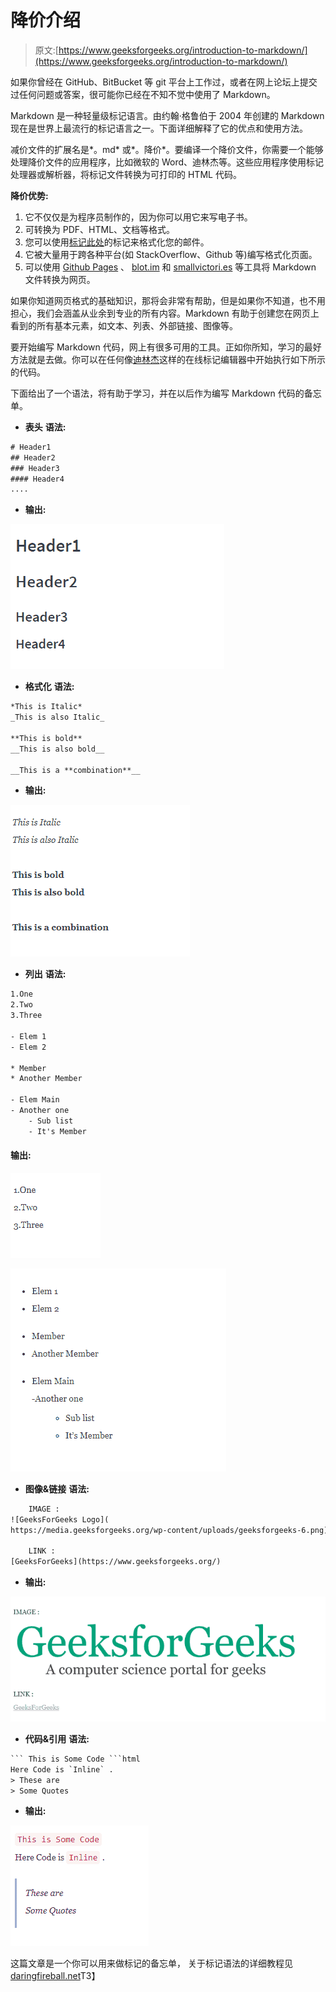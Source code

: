 # 降价介绍

> 原文:[https://www.geeksforgeeks.org/introduction-to-markdown/](https://www.geeksforgeeks.org/introduction-to-markdown/)

如果你曾经在 GitHub、BitBucket 等 git 平台上工作过，或者在网上论坛上提交过任何问题或答案，很可能你已经在不知不觉中使用了 Markdown。

Markdown 是一种轻量级标记语言。由约翰·格鲁伯于 2004 年创建的 Markdown 现在是世界上最流行的标记语言之一。下面详细解释了它的优点和使用方法。

减价文件的扩展名是*。md* 或*。降价*。要编译一个降价文件，你需要一个能够处理降价文件的应用程序，比如微软的 Word、迪林杰等。这些应用程序使用标记处理器或解析器，将标记文件转换为可打印的 HTML 代码。

**降价优势:**

1.  它不仅仅是为程序员制作的，因为你可以用它来写电子书。
2.  可转换为 PDF、HTML、文档等格式。
3.  您可以使用[标记此处](https://markdown-here.com/)的标记来格式化您的邮件。
4.  它被大量用于跨各种平台(如 StackOverflow、Github 等)编写格式化页面。
5.  可以使用 [Github Pages](https://pages.github.com/) 、 [blot.im](https://blot.im/) 和 [smallvictori.es](https://www.smallvictori.es/) 等工具将 Markdown 文件转换为网页。

如果你知道网页格式的基础知识，那将会非常有帮助，但是如果你不知道，也不用担心，我们会涵盖从业余到专业的所有内容。Markdown 有助于创建您在网页上看到的所有基本元素，如文本、列表、外部链接、图像等。

要开始编写 Markdown 代码，网上有很多可用的工具。正如你所知，学习的最好方法就是去做。你可以在任何像[迪林杰](https://dillinger.io/)这样的在线标记编辑器中开始执行如下所示的代码。

下面给出了一个语法，将有助于学习，并在以后作为编写 Markdown 代码的备忘单。

*   **表头**
    **语法:**

```html
# Header1
## Header2
### Header3
#### Header4
....
```

*   **输出:**

![](img/451c7193346a871a4066edafe0862247.png)

*   **格式化**
    **语法:**

```html
*This is Italic*
_This is also Italic_

**This is bold**
__This is also bold__

__This is a **combination**__
```

*   **输出:**

![](img/1e56089f2aa62cab0ac16edcde907ad2.png)

*   **列出**
    **语法:**

```html
1.One
2.Two
3.Three

- Elem 1
- Elem 2

* Member
* Another Member

- Elem Main
- Another one
    - Sub list
    - It's Member
```

#### 输出:

![](img/9df6db1159f2460b2e14461296cb5a0c.png)

![](img/ce527213b35e24fe375df1b1b7377994.png)

*   **图像&链接**
    **语法:**

```html
    IMAGE :
![GeeksForGeeks Logo](
https://media.geeksforgeeks.org/wp-content/uploads/geeksforgeeks-6.png)

    LINK :
[GeeksForGeeks](https://www.geeksforgeeks.org/)
```

*   **输出:**

![](img/9e88a781ac73ae22ce2d210612efac12.png)

*   **代码&引用**
    **语法:**

```html
``` This is Some Code ```html
Here Code is `Inline` .
> These are
> Some Quotes
```

*   **输出:**

![](img/c1919537b1445e1a99d79732fe11cd79.png)

这篇文章是一个你可以用来做标记的备忘单，
关于标记语法的详细教程见[daringfireball.net](https://daringfireball.net/projects/markdown/syntax)T3】